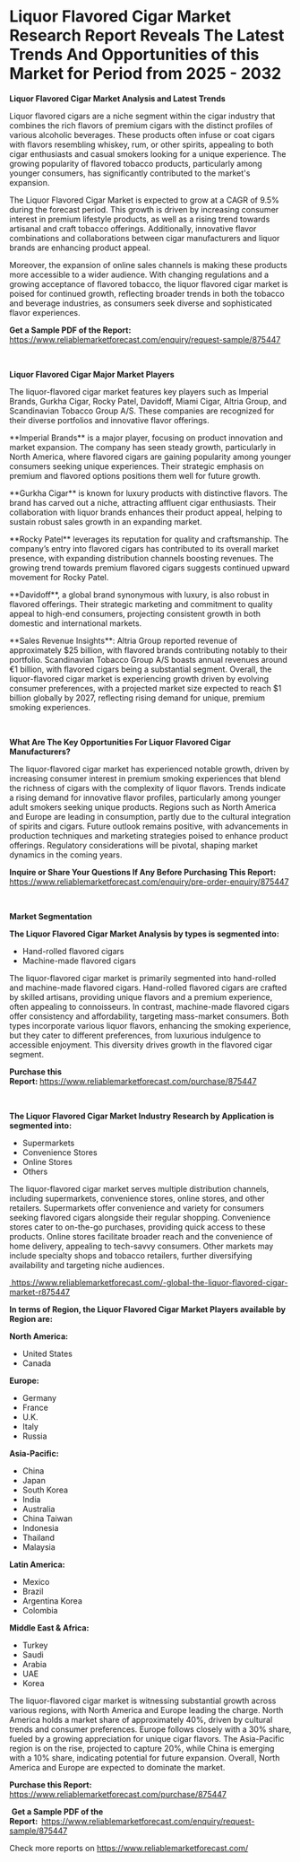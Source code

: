 <p><h1>Liquor Flavored Cigar Market Research Report Reveals The Latest Trends And Opportunities of this Market for Period from 2025 - 2032</h1></p><p><strong>Liquor Flavored Cigar Market Analysis and Latest Trends</strong></p>
<p><p>Liquor flavored cigars are a niche segment within the cigar industry that combines the rich flavors of premium cigars with the distinct profiles of various alcoholic beverages. These products often infuse or coat cigars with flavors resembling whiskey, rum, or other spirits, appealing to both cigar enthusiasts and casual smokers looking for a unique experience. The growing popularity of flavored tobacco products, particularly among younger consumers, has significantly contributed to the market's expansion.</p><p>The Liquor Flavored Cigar Market is expected to grow at a CAGR of 9.5% during the forecast period. This growth is driven by increasing consumer interest in premium lifestyle products, as well as a rising trend towards artisanal and craft tobacco offerings. Additionally, innovative flavor combinations and collaborations between cigar manufacturers and liquor brands are enhancing product appeal. </p><p>Moreover, the expansion of online sales channels is making these products more accessible to a wider audience. With changing regulations and a growing acceptance of flavored tobacco, the liquor flavored cigar market is poised for continued growth, reflecting broader trends in both the tobacco and beverage industries, as consumers seek diverse and sophisticated flavor experiences.</p></p>
<p><strong>Get a Sample PDF of the Report:&nbsp;</strong> <a href="https://www.reliablemarketforecast.com/enquiry/request-sample/875447?utm_campaign=3491&utm_medium=2&utm_source=Github&utm_content=ia&utm_term=21032025&utm_id=liquor-flavored-cigar">https://www.reliablemarketforecast.com/enquiry/request-sample/875447</a></p>
<p>&nbsp;</p>
<p><strong>Liquor Flavored Cigar Major Market Players</strong></p>
<p><p>The liquor-flavored cigar market features key players such as Imperial Brands, Gurkha Cigar, Rocky Patel, Davidoff, Miami Cigar, Altria Group, and Scandinavian Tobacco Group A/S. These companies are recognized for their diverse portfolios and innovative flavor offerings.</p><p>**Imperial Brands** is a major player, focusing on product innovation and market expansion. The company has seen steady growth, particularly in North America, where flavored cigars are gaining popularity among younger consumers seeking unique experiences. Their strategic emphasis on premium and flavored options positions them well for future growth.</p><p>**Gurkha Cigar** is known for luxury products with distinctive flavors. The brand has carved out a niche, attracting affluent cigar enthusiasts. Their collaboration with liquor brands enhances their product appeal, helping to sustain robust sales growth in an expanding market.</p><p>**Rocky Patel** leverages its reputation for quality and craftsmanship. The company’s entry into flavored cigars has contributed to its overall market presence, with expanding distribution channels boosting revenues. The growing trend towards premium flavored cigars suggests continued upward movement for Rocky Patel.</p><p>**Davidoff**, a global brand synonymous with luxury, is also robust in flavored offerings. Their strategic marketing and commitment to quality appeal to high-end consumers, projecting consistent growth in both domestic and international markets.</p><p>**Sales Revenue Insights**: Altria Group reported revenue of approximately $25 billion, with flavored brands contributing notably to their portfolio. Scandinavian Tobacco Group A/S boasts annual revenues around €1 billion, with flavored cigars being a substantial segment. Overall, the liquor-flavored cigar market is experiencing growth driven by evolving consumer preferences, with a projected market size expected to reach $1 billion globally by 2027, reflecting rising demand for unique, premium smoking experiences.</p></p>
<p>&nbsp;</p>
<p><strong>What Are The Key Opportunities For Liquor Flavored Cigar Manufacturers?</strong></p>
<p><p>The liquor-flavored cigar market has experienced notable growth, driven by increasing consumer interest in premium smoking experiences that blend the richness of cigars with the complexity of liquor flavors. Trends indicate a rising demand for innovative flavor profiles, particularly among younger adult smokers seeking unique products. Regions such as North America and Europe are leading in consumption, partly due to the cultural integration of spirits and cigars. Future outlook remains positive, with advancements in production techniques and marketing strategies poised to enhance product offerings. Regulatory considerations will be pivotal, shaping market dynamics in the coming years.</p></p>
<p><strong>Inquire or Share Your Questions If Any Before Purchasing This Report:</strong> <a href="https://www.reliablemarketforecast.com/enquiry/pre-order-enquiry/875447?utm_campaign=3491&utm_medium=2&utm_source=Github&utm_content=ia&utm_term=21032025&utm_id=liquor-flavored-cigar">https://www.reliablemarketforecast.com/enquiry/pre-order-enquiry/875447</a></p>
<p>&nbsp;</p>
<p><strong>Market Segmentation</strong></p>
<p><strong>The Liquor Flavored Cigar Market Analysis by types is segmented into:</strong></p>
<p><ul><li>Hand-rolled flavored cigars</li><li>Machine-made flavored cigars</li></ul></p>
<p><p>The liquor-flavored cigar market is primarily segmented into hand-rolled and machine-made flavored cigars. Hand-rolled flavored cigars are crafted by skilled artisans, providing unique flavors and a premium experience, often appealing to connoisseurs. In contrast, machine-made flavored cigars offer consistency and affordability, targeting mass-market consumers. Both types incorporate various liquor flavors, enhancing the smoking experience, but they cater to different preferences, from luxurious indulgence to accessible enjoyment. This diversity drives growth in the flavored cigar segment.</p></p>
<p><strong>Purchase this Report:&nbsp;</strong><a href="https://www.reliablemarketforecast.com/purchase/875447?utm_campaign=3491&utm_medium=2&utm_source=Github&utm_content=ia&utm_term=21032025&utm_id=liquor-flavored-cigar">https://www.reliablemarketforecast.com/purchase/875447</a></p>
<p>&nbsp;</p>
<p><strong>The Liquor Flavored Cigar Market Industry Research by Application is segmented into:</strong></p>
<p><ul><li>Supermarkets</li><li>Convenience Stores</li><li>Online Stores</li><li>Others</li></ul></p>
<p><p>The liquor-flavored cigar market serves multiple distribution channels, including supermarkets, convenience stores, online stores, and other retailers. Supermarkets offer convenience and variety for consumers seeking flavored cigars alongside their regular shopping. Convenience stores cater to on-the-go purchases, providing quick access to these products. Online stores facilitate broader reach and the convenience of home delivery, appealing to tech-savvy consumers. Other markets may include specialty shops and tobacco retailers, further diversifying availability and targeting niche audiences.</p></p>
<p><a href="https://www.reliablemarketforecast.com/-global-the-liquor-flavored-cigar-market-r875447?utm_campaign=3491&utm_medium=2&utm_source=Github&utm_content=ia&utm_term=21032025&utm_id=liquor-flavored-cigar">&nbsp;https://www.reliablemarketforecast.com/-global-the-liquor-flavored-cigar-market-r875447</a></p>
<p><strong>In terms of Region, the Liquor Flavored Cigar Market Players available by Region are:</strong></p>
<p>
    <p> <strong> North America: </strong>
        <ul>
            <li>United States</li>
            <li>Canada</li>
        </ul>
        </p> 
    <p> <strong> Europe: </strong>
        <ul>
            <li>Germany</li>
            <li>France</li>
            <li>U.K.</li>
            <li>Italy</li>
            <li>Russia</li>
        </ul>
        </p> 
    <p> <strong> Asia-Pacific: </strong>
        <ul>
            <li>China</li>
            <li>Japan</li>
            <li>South Korea</li>
            <li>India</li>
            <li>Australia</li>
            <li>China Taiwan</li>
            <li>Indonesia</li>
            <li>Thailand</li>
            <li>Malaysia</li>
        </ul>
        </p> 
    <p> <strong> Latin America: </strong>
        <ul>
            <li>Mexico</li>
            <li>Brazil</li>
            <li>Argentina Korea</li>
            <li>Colombia</li>
        </ul>
        </p> 
    <p> <strong> Middle East & Africa: </strong>
        <ul>
            <li>Turkey</li>
            <li>Saudi</li>
            <li>Arabia</li>
            <li>UAE</li>
            <li>Korea</li>
        </ul>
    </p>
    </p>
<p><p>The liquor-flavored cigar market is witnessing substantial growth across various regions, with North America and Europe leading the charge. North America holds a market share of approximately 40%, driven by cultural trends and consumer preferences. Europe follows closely with a 30% share, fueled by a growing appreciation for unique cigar flavors. The Asia-Pacific region is on the rise, projected to capture 20%, while China is emerging with a 10% share, indicating potential for future expansion. Overall, North America and Europe are expected to dominate the market.</p></p>
<p><strong>Purchase this Report: </strong><a href="https://www.reliablemarketforecast.com/purchase/875447?utm_campaign=3491&utm_medium=2&utm_source=Github&utm_content=ia&utm_term=21032025&utm_id=liquor-flavored-cigar">https://www.reliablemarketforecast.com/purchase/875447</a></p>
<p>&nbsp;<strong>Get a Sample PDF of the Report:&nbsp;&nbsp;</strong><a href="https://www.reliablemarketforecast.com/enquiry/request-sample/875447?utm_campaign=3491&utm_medium=2&utm_source=Github&utm_content=ia&utm_term=21032025&utm_id=liquor-flavored-cigar">https://www.reliablemarketforecast.com/enquiry/request-sample/875447</a></p>
<p><strong></strong></p>
<p>Check more reports on <a href="https://www.reliablemarketforecast.com/?utm_campaign=3491&utm_medium=2&utm_source=Github&utm_content=ia&utm_term=21032025&utm_id=liquor-flavored-cigar">https://www.reliablemarketforecast.com/</a></p>